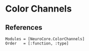 # Color Channels

## References

```@autodocs
Modules = [NeuroCore.ColorChannels]
Order   = [:function, :type]
```


